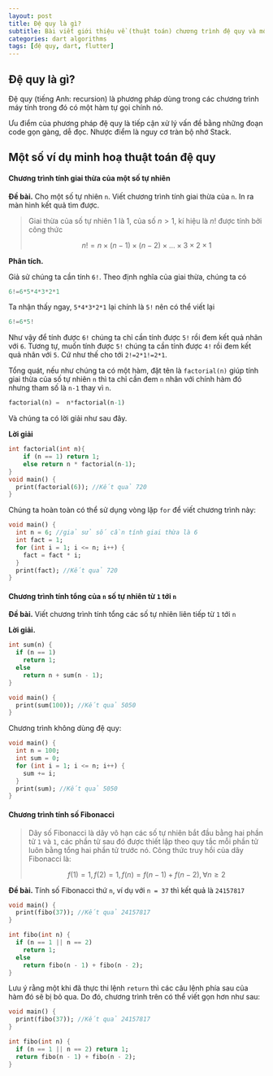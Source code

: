 ```yaml
---
layout: post
title: Đệ quy là gì?
subtitle: Bài viết giới thiệu về (thuật toán) chương trình đệ quy và một số ví dụ minh hoạ
categories: dart algorithms
tags: [đệ quy, dart, flutter]
---
```


## Đệ quy là gì?

Đệ quy (tiếng Anh: recursion) là phương pháp dùng trong các chương trình máy tính trong đó có một hàm tự gọi chính nó.

Ưu điểm của phương pháp đệ quy là tiếp cận xử lý vấn đề bằng những đoạn code gọn gàng, dễ đọc. Nhược điểm là nguy cơ tràn bộ nhớ Stack.

## Một số ví dụ minh hoạ thuật toán đệ quy

#### Chương trình tính giai thừa của một số tự nhiên

**Đề bài.** Cho một số tự nhiên `n`. Viết chương trình tính giai thừa của `n`.  In ra màn hình kết quả tìm được.

> Giai thừa của số tự nhiên $1$ là $1$, của số $n>1$, kí hiệu là $n!$ được tính bởi công thức 
>
> $$
> n!=n\times(n-1)\times(n-2)\times...\times3\times2\times1
> $$

**Phân tích.** 

Giả sử chúng ta cần tính `6!`. Theo định nghĩa của giai thừa, chúng ta có

```dart
6!=6*5*4*3*2*1
```

Ta nhận thấy ngay, `5*4*3*2*1` lại chính là `5!` nên có thể viết lại 

```dart
6!=6*5!
```

Như vậy để tính được `6!` chúng ta chỉ cần tính được `5!` rồi đem kết quả nhân với `6`. Tương tự, muốn tính được `5!` chúng ta cần tính được `4!` rồi đem kết quả nhân với `5`. Cứ như thế cho tới `2!=2*1!=2*1`.

Tổng quát, nếu như chúng ta có một hàm, đặt tên là `factorial(n)` giúp tính giai thừa của số tự nhiên `n` thì ta chỉ cần đem `n` nhân với chính hàm đó nhưng tham số là `n-1` thay vì `n`.

```dart
factorial(n) =  n*factorial(n-1)
```

Và chúng ta có lời giải như sau đây.

**Lời giải**

```dart
int factorial(int n){
	if (n == 1) return 1;
    else return n * factorial(n-1);
}
void main() {
  print(factorial(6)); //Kết quả 720
}
```

Chúng ta hoàn toàn có thể sử dụng vòng lặp `for` để viết chương trình này:

```dart
void main() {
  int n = 6; //giả sử số cần tính giai thừa là 6
  int fact = 1;
  for (int i = 1; i <= n; i++) {
    fact = fact * i;
  }
  print(fact); //Kết quả 720
}
```

#### Chương trình tính tổng của `n` số tự nhiên từ `1` tới `n`

**Đề bài.** Viết chương trình tính tổng các số tự nhiên liên tiếp từ `1` tới `n`

**Lời giải.**

```dart
int sum(n) {
  if (n == 1)
    return 1;
  else
    return n + sum(n - 1);
}

void main() {
  print(sum(100)); //Kết quả 5050
}
```

 Chương trình không dùng đệ quy:

```dart
void main() {
  int n = 100;
  int sum = 0;
  for (int i = 1; i <= n; i++) {
    sum += i;
  }
  print(sum); //Kết quả 5050
}
```

#### Chương trình tính số Fibonacci

> Dãy số Fibonacci là dãy vô hạn các số tự nhiên bắt đầu bằng hai phần tử `1`  và `1`, các phần tử sau đó được thiết lập theo quy tắc mỗi phần tử luôn bằng tổng hai phần tử trước nó. Công thức truy hồi của dãy Fibonacci là:
>
> $$
> f(1)=1, f(2)=1,f(n)=f(n-1) + f(n-2), \forall n \ge 2
> $$

**Đề bài.** Tính số Fibonacci thứ `n`, ví dụ với `n = 37` thì kết quả là `24157817`

```dart
void main() {
  print(fibo(37)); //Kết quả 24157817
}

int fibo(int n) {
  if (n == 1 || n == 2)
    return 1;
  else
    return fibo(n - 1) + fibo(n - 2);
}
```

Lưu ý rằng một khi đã thực thi lệnh `return` thì các câu lệnh phía sau của hàm đó sẽ bị bỏ qua. Do đó, chương trình trên có thể viết gọn hơn như sau:

```dart
void main() {
  print(fibo(37)); //Kết quả 24157817
}

int fibo(int n) {
  if (n == 1 || n == 2) return 1;
  return fibo(n - 1) + fibo(n - 2);
}
```


